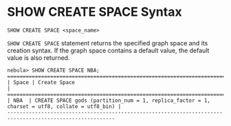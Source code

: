 # SHOW CREATE SPACE Syntax

```ngql
SHOW CREATE SPACE <space_name>
```

`SHOW CREATE SPACE` statement returns the specified graph space and its creation syntax. If the graph space contains a default value, the default value is also returned.

```ngql
nebula> SHOW CREATE SPACE NBA;
=========================================================================================================
| Space | Create Space                                                                                  |
=========================================================================================================
| NBA  | CREATE SPACE gods (partition_num = 1, replica_factor = 1, charset = utf8, collate = utf8_bin) |
---------------------------------------------------------------------------------------------------------
```

